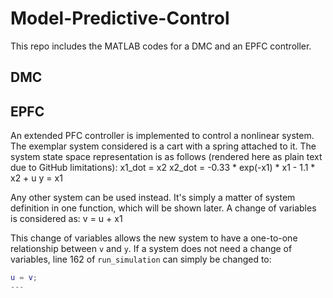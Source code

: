 # Model-Predictive-Control
This repo includes the MATLAB codes for a DMC and an EPFC controller.

## DMC
<!-- Add content here -->

## EPFC
An extended PFC controller is implemented to control a nonlinear system. The exemplar system considered is a cart with a spring attached to it.
The system state space representation is as follows (rendered here as plain text due to GitHub limitations):
x1_dot = x2
x2_dot = -0.33 * exp(-x1) * x1 - 1.1 * x2 + u
y = x1

Any other system can be used instead. It's simply a matter of system definition in one function, which will be shown later.
A change of variables is considered as:
v = u + x1

This change of variables allows the new system to have a one-to-one relationship between `v` and `y`. If a system does not need a change of variables, line 162 of `run_simulation` can simply be changed to:
```matlab
u = v;
---

